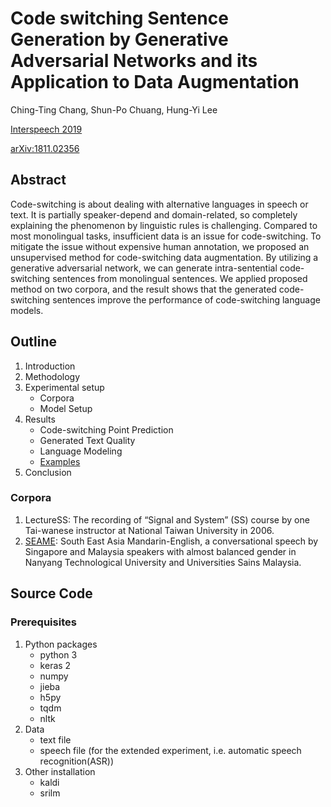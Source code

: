 # Code switching Sentence Generation by Generative Adversarial Networks and its Application to Data Augmentation

Ching-Ting Chang, Shun-Po Chuang, Hung-Yi Lee

[Interspeech 2019](https://www.isca-speech.org/archive/Interspeech_2019/pdfs/3214.pdf)

[arXiv:1811.02356](https://arxiv.org/abs/1811.02356)

## Abstract

Code-switching is about dealing with alternative languages in speech or text. It is partially speaker-depend and domain-related, so completely explaining the phenomenon by linguistic rules is challenging. Compared to most monolingual tasks, insufficient data is an issue for code-switching. To mitigate the issue without expensive human annotation, we proposed an unsupervised method for code-switching data augmentation. By utilizing a generative adversarial network, we can generate intra-sentential code-switching sentences from monolingual sentences. We applied proposed method on two corpora, and the result shows that the generated code-switching sentences improve the performance of code-switching language models.


## Outline
1. Introduction
2. Methodology
3. Experimental setup
    - Corpora
    - Model Setup
4. Results
    - Code-switching Point Prediction
    - Generated Text Quality
    - Language Modeling
    - [Examples](https://chingtingc.github.io/Code-Switching-Sentence-Generation-by-GAN/)
5. Conclusion

### Corpora

1. LectureSS: The recording of “Signal and System” (SS) course by one Tai-wanese instructor at National Taiwan University in 2006.
2. [SEAME](https://catalog.ldc.upenn.edu/LDC2015S04): South East Asia Mandarin-English, a conversational speech by Singapore and Malaysia speakers with almost balanced gender in Nanyang Technological University and Universities Sains Malaysia.

## Source Code

### Prerequisites
1. Python packages
    - python 3
    - keras 2
    - numpy
    - jieba
    - h5py
    - tqdm
    - nltk
2. Data
    - text file
    - speech file (for the extended experiment, i.e. automatic speech recognition(ASR))
3. Other installation
    - kaldi
    - srilm
